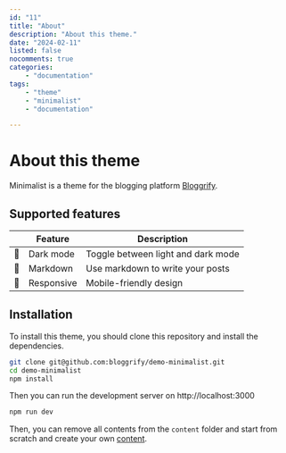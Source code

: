 ```yaml
---
id: "11"
title: "About"
description: "About this theme."
date: "2024-02-11"
listed: false
nocomments: true
categories:
    - "documentation"
tags:
    - "theme"
    - "minimalist"
    - "documentation"

---
```


# About this theme

Minimalist is a theme for the blogging platform [Bloggrify](https://bloggrify.com).


## Supported features

|| **Feature** | **Description**                              |
|---|---|----------------------------------------------|
| 🌙 | Dark mode | Toggle between light and dark mode           |
| 📝 | Markdown | Use markdown to write your posts             |
| 📱 | Responsive | Mobile-friendly design                       |


## Installation

To install this theme, you should clone this repository and install the dependencies.

```bash
git clone git@github.com:bloggrify/demo-minimalist.git
cd demo-minimalist
npm install
```

Then you can run the development server on http://localhost:3000

```bash
npm run dev
```

Then, you can remove all contents from the `content` folder and start from scratch and create your own [content](https://bloggrify.com/introduction/writing-pages).

